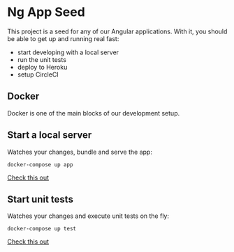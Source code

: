 # Ng App Seed

This project is a seed for any of our Angular applications. With it, you should be able to get up and running real fast:

* start developing with a local server
* run the unit tests
* deploy to Heroku
* setup CircleCI

## Docker

Docker is one of the main blocks of our development setup.

## Start a local server

Watches your changes, bundle and serve the app:

```
docker-compose up app
```

[Check this out](http://localhost:4200)

## Start unit tests

Watches your changes and execute unit tests on the fly:

```
docker-compose up test
```

[Check this out](http://localhost:9876)
